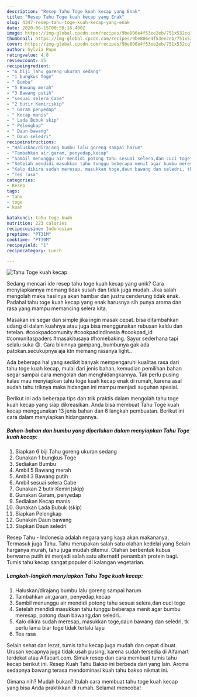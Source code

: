 ```yaml
---
description: "Resep Tahu Toge kuah kecap yang Enak"
title: "Resep Tahu Toge kuah kecap yang Enak"
slug: 4347-resep-tahu-toge-kuah-kecap-yang-enak
date: 2020-06-15T00:50:16.490Z
image: https://img-global.cpcdn.com/recipes/9be806e4f53ee2eb/751x532cq70/tahu-toge-kuah-kecap-foto-resep-utama.jpg
thumbnail: https://img-global.cpcdn.com/recipes/9be806e4f53ee2eb/751x532cq70/tahu-toge-kuah-kecap-foto-resep-utama.jpg
cover: https://img-global.cpcdn.com/recipes/9be806e4f53ee2eb/751x532cq70/tahu-toge-kuah-kecap-foto-resep-utama.jpg
author: Sylvia Pope
ratingvalue: 4.8
reviewcount: 15
recipeingredient:
- "6 biji Tahu goreng ukuran sedang"
- "1 bungkus Toge"
- " Bumbu"
- "5 Bawang merah"
- "3 Bawang putih"
- "sesuai selera Cabe"
- "2 butir Kemiriskip"
- " Garam penyedap"
- " Kecap manis"
- " Lada Bubuk skip"
- " Pelengkap"
- " Daun bawang"
- " Daun seledri"
recipeinstructions:
- "Haluskan/dirajang bumbu lalu goreng sampai harum"
- "Tambahkan air,garam, penyedap,kecap"
- "Sambil menunggu air mendidi potong tahu sesuai selera,dan cuci toge"
- "Setelah mendidi masukkan tahu tunggu beberapa menit agar bumbu meresap, potong daun bawang,dan seledri.."
- "Kalo dikira sudah meresap, masukkan toge,daun bawang dan seledri, tk perlu lama biar toge tidak terlalu layu"
- "Tes rasa"
categories:
- Resep
tags:
- tahu
- toge
- kuah

katakunci: tahu toge kuah 
nutrition: 223 calories
recipecuisine: Indonesian
preptime: "PT31M"
cooktime: "PT39M"
recipeyield: "1"
recipecategory: Lunch

---
```



![Tahu Toge kuah kecap](https://img-global.cpcdn.com/recipes/9be806e4f53ee2eb/751x532cq70/tahu-toge-kuah-kecap-foto-resep-utama.jpg)

Sedang mencari ide resep tahu toge kuah kecap yang unik? Cara menyiapkannya memang tidak susah dan tidak juga mudah. Jika salah mengolah maka hasilnya akan hambar dan justru cenderung tidak enak. Padahal tahu toge kuah kecap yang enak harusnya sih punya aroma dan rasa yang mampu memancing selera kita.

Masakan ini segar dan simple jika ingin masak cepat. bisa ditambahkan udang di dalam kuahnya atau juga bisa menggunakan rebusan kaldu dan tetelan. #cookpadcomunity #cookpadindinesia #cookpad_id #comunitaspaders #masakitusaya #homebaking. Sayur sederhana tapi selalu suka 😍. Cara bikinnya gampang, bumbunya gak ada patokan.secukupnya aja ktn memang rasanya light..

Ada beberapa hal yang sedikit banyak mempengaruhi kualitas rasa dari tahu toge kuah kecap, mulai dari jenis bahan, kemudian pemilihan bahan segar sampai cara mengolah dan menghidangkannya. Tak perlu pusing kalau mau menyiapkan tahu toge kuah kecap enak di rumah, karena asal sudah tahu triknya maka hidangan ini mampu menjadi suguhan spesial.


Berikut ini ada beberapa tips dan trik praktis dalam mengolah tahu toge kuah kecap yang siap dikreasikan. Anda bisa membuat Tahu Toge kuah kecap menggunakan 13 jenis bahan dan 6 langkah pembuatan. Berikut ini cara dalam menyiapkan hidangannya.

<!--inarticleads1-->

##### Bahan-bahan dan bumbu yang diperlukan dalam menyiapkan Tahu Toge kuah kecap:

1. Siapkan 6 biji Tahu goreng ukuran sedang
1. Gunakan 1 bungkus Toge
1. Sediakan  Bumbu
1. Ambil 5 Bawang merah
1. Ambil 3 Bawang putih
1. Ambil sesuai selera Cabe
1. Gunakan 2 butir Kemiri(skip)
1. Gunakan  Garam, penyedap
1. Sediakan  Kecap manis
1. Gunakan  Lada Bubuk (skip)
1. Siapkan  Pelengkap
1. Gunakan  Daun bawang
1. Siapkan  Daun seledri


Resep Tahu - Indonesia adalah negara yang kaya akan makananya, Termasuk juga Tahu. Tahu merupakan salah satu olahan kedelai yang Selain harganya murah, tahu juga mudah ditemui. Olahan berbentuk kubus berwarna putih ini menjadi salah satu alternatif penambah protein bagi. Tumis tahu kecap sangat populer di kalangan vegetarian. 

<!--inarticleads2-->

##### Langkah-langkah menyiapkan Tahu Toge kuah kecap:

1. Haluskan/dirajang bumbu lalu goreng sampai harum
1. Tambahkan air,garam, penyedap,kecap
1. Sambil menunggu air mendidi potong tahu sesuai selera,dan cuci toge
1. Setelah mendidi masukkan tahu tunggu beberapa menit agar bumbu meresap, potong daun bawang,dan seledri..
1. Kalo dikira sudah meresap, masukkan toge,daun bawang dan seledri, tk perlu lama biar toge tidak terlalu layu
1. Tes rasa


Selain sehat dan lezat, tumis tahu kecap juga mudah dan cepat dibuat. Urusan kecapnya juga tidak usah pusing, karena sudah tersedia di Alfamart terdekat atau Alfacart.com. Simak resep dan cara membuat tumis tahu kecap berikut ini. Resep Kuah Tahu Bakso ini berbeda dari yang lain. Aroma sedapnya bawang terasa mendominasi kuah tahu bakso nikmat ini. 

Gimana nih? Mudah bukan? Itulah cara membuat tahu toge kuah kecap yang bisa Anda praktikkan di rumah. Selamat mencoba!
